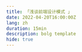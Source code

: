 ```yaml
---
title: 「浅谈前端设计模式 」
date: 2022-04-20T16:00:00Z
lang: zh
duration: 15min
description: bolg template
hide: true
---
```


<!-- > [English Version](/posts/why-reproductions-are-required) -->
